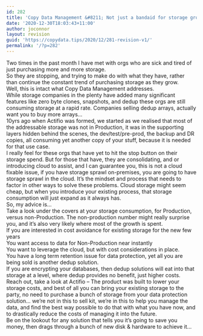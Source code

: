 ```yaml
---
id: 282
title: 'Copy Data Management &#8211; Not just a bandaid for storage growth.'
date: '2020-12-30T18:03:43+11:00'
author: joconnor
layout: revision
guid: 'https://copydata.tips/2020/12/281-revision-v1/'
permalink: '/?p=282'
---
```


<div data-en-clipboard="true" data-pm-slice="1 1 []">Two times in the past month I have met with orgs who are sick and tired of just purchasing more and more storage.</div><div></div><div>So they are stopping, and trying to make do with what they have, rather than continue the constant trend of purchasing storage as they grow.</div><div></div><div>Well, this is intact what Copy Data Management addresses.</div><div></div><div>While storage companies in the plenty have added many significant features like zero byte clones, snapshots, and dedup these orgs are still consuming storage at a rapid rate. Companies selling dedup arrays, actually want you to buy more arrays…</div><div></div><div>10yrs ago when Actifio was formed, we started as we realised that most of the addressable storage was not in Production, it was in the supporting layers hidden behind the scenes, the dev/test/pre-prod, the backup and DR copies, all consuming yet another copy of your stuff, because it is needed for that use case.</div><div></div><div>I really feel for these orgs that have yet to hit the stop button on their storage spend. But for those that have, they are consolidating, and or introducing cloud to assist, and I can guarantee you, this is not a cloud fixable issue, if you have storage sprawl on-premises, you are going to have storage sprawl in the cloud. It’s the mindset and process that needs to factor in other ways to solve these problems. Cloud storage might seem cheap, but when you introduce your existing process, that storage consumption will just expand as it always has.</div><div></div><div>So, my advice is…</div><div></div><div>Take a look under the covers at your storage consumption, for Production, versus non-Production. The non-production number might really surprise you, and it’s also very likely where most of the growth is spent.</div><div></div><div>If you are interested in cost avoidance for existing storage for the new few years</div><div>You want access to data for Non-Production near instantly</div><div>You want to leverage the cloud, but with cost considerations in place.</div><div>You have a long term retention issue for data protection, yet all you are being sold is another dedup solution.</div><div>If you are encrypting your databases, then dedup solutions will eat into that storage at a level, where dedup provides no benefit, just higher costs.</div><div></div><div>Reach out, take a look at Actifio – The product was built to lower your storage costs, and best of all you can bring your existing storage to the party, no need to purchase a bunch of storage from your data protection solution… we’re not in this to sell kit, we’re in this to help you manage the data, and find the best way possible to do that with what you have now, and to drastically reduce the costs of managing it into the future.</div><div></div><div>Be on the lookout for any solution that tells you it’s going to save you money, then drags through a bunch of new disk &amp; hardware to achieve it…</div>